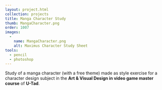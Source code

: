 ```yaml
---
layout: project.html
collection: projects
title: Manga Character Study
thumb: MangaCharacter.png
order: 1007
images:
  -
    name: MangaCharacter.png
    alt: Maximus Character Study Sheet
tools:
  - pencil
  - photoshop
---
```


Study of a manga character (with a free theme) made as style exercise for a character design subject in the **Art & Visual Design in video game master
course** of **U-Tad**.
